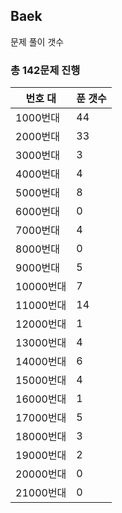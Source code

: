## Baek

문제 풀이 갯수

### 총 142문제 진행

번호 대 | 푼 갯수
--------- | -------
1000번대 | 44
2000번대 | 33
3000번대 | 3
4000번대 | 4
5000번대 | 8
6000번대 | 0
7000번대 | 4
8000번대 | 0
9000번대 | 5
10000번대 | 7
11000번대 | 14
12000번대 | 1
13000번대 | 4
14000번대 | 6
15000번대 | 4
16000번대 | 1
17000번대 | 5
18000번대 | 3
19000번대 | 2
20000번대 | 0
21000번대 | 0

